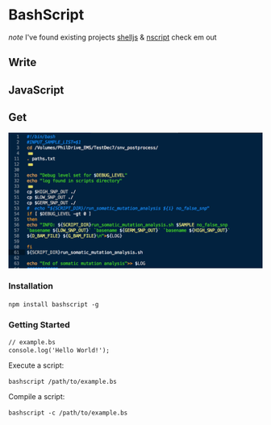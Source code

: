 # BashScript

*note* I've found existing projects [shelljs](https://github.com/arturadib/shelljs)
& [nscript](https://github.com/mweststrate/nscript) check em out

## Write
## JavaScript
## Get
![](/bashImg.png)

### Installation
`npm install bashscript -g`

### Getting Started

```bashscript
// example.bs
console.log('Hello World!');
```

Execute a script:

`bashscript /path/to/example.bs`

Compile a script:

`bashscript -c /path/to/example.bs`
